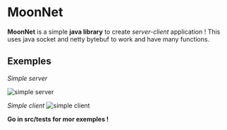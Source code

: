 # MoonNet
**MoonNet** is a simple **java library** to create *server-client* application !
This uses java socket and netty bytebuf to work and have many functions.

## Exemples
*Simple server*

![simple server](https://i.ibb.co/G2WfJ8W/1.png)

*Simple client*
![simple client](https://i.ibb.co/0txRn1R/2.png)

**Go in src/tests for mor exemples !**
